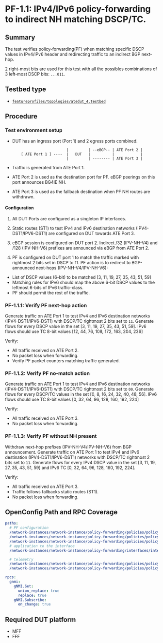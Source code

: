 # PF-1.1: IPv4/IPv6 policy-forwarding to indirect NH matching DSCP/TC.

## Summary

The test verifies policy-forwarding(PF) when matching specific DSCP values in IPv4/IPv6 header and redirecting traffic to an indirect BGP next-hop.

2 right-most bits are used for this test with all the possibles combinations of 3 left-most DSCP bits: `...011`.

## Testbed type

*  [`featureprofiles/topologies/atedut_4.testbed`](https://github.com/openconfig/featureprofiles/blob/main/topologies/atedut_4.testbed)

## Procedure

### Test environment setup

*   DUT has an ingress port (Port 1) and 2 egress ports combined.

    ```
                             |         | --eBGP-- | ATE Port 2 |
        [ ATE Port 1 ] ----  |   DUT   |          |            |
                             |         | -------- | ATE Port 3 |
    ```

*   Traffic is generated from ATE Port 1.
*   ATE Port 2 is used as the destination port for PF. eBGP peerings
        on this port announces BG4IE NH.
*   ATE Port 3 is used as the fallback destination when PF NH routes
        are withdrawn.

#### Configuration

1.  All DUT Ports are configured as a singleton IP interfaces.

2.  Static routes (ST1) to test IPv4 and IPv6 destination networks (IPV4-DST1/IPV6-DST1) are configured on DUT towards ATE Port 3.

3.  eBGP session is configured on DUT port 2. Indirect /32 (IPV-NH-V4) and /128 (IPV-NH-V6) prefixes are announced via eBGP from ATE Port 2.

4.  PF is configured on DUT port 1 to match the traffic marked with rightmost 2 bits set in DSCP to 11. PF action is to redirect to BGP-announced next-hops (IPV-NH-V4/IPV-NH-V6): 
  *  List of DSCP values (6-bit) to be matched  [3, 11, 19, 27, 35, 43, 51, 59]
  *  Matching rules for IPv6 should map the above 6-bit DSCP values to the leftmost 6-bits of IPv6 traffic-class.
  *  PF should permit the rest of the traffic.

### PF-1.1.1: Verify PF next-hop action
Generate traffic on ATE Port 1 to test IPv4 and IPv6 destination networks (IPV4-DST1/IPV6-DST1) with DSCP/TC rightmost 2 bits set to `11`. Generate flows for every DSCP value in the set [3, 11, 19, 27, 35, 43, 51, 59].
IPv6 flows should use TC 8-bit values [12, 44, 76, 108, 172, 163, 204, 236]

Verify:

*  All traffic received on ATE Port 2.
*  No packet loss when forwarding.
*  Verify PF packet counters matching traffic generated.

### PF-1.1.2: Verify PF no-match action
Generate traffic on ATE Port 1 to test IPv4 and IPv6 destination networks (IPV4-DST1/IPV6-DST1) with DSCP/TC rightmost 2 bits set to `00`. Generate flows for every DSCP/TC values in the set [0, 8, 16, 24, 32, 40, 48, 56]. IPv6 flows should use TC 8-bit values [0, 32, 64, 96, 128, 160, 192, 224]

Verify:

*  All traffic received on ATE Port 3.
*  No packet loss when forwarding.

### PF-1.1.3: Verify PF without NH present
Withdraw next-hop prefixes (IPV-NH-V4/IPV-NH-V6) from BGP announcement. Generate traffic on ATE Port 1 to test IPv4 and IPv6 destination (IPV4-DST1/IPV6-DST1) networks with DSCP/TC rightmost 2 bits set to `11`. Generate flows for every IPv4 DSCP value in the set [3, 11, 19, 27, 35, 43, 51, 59] and IPv6 TC [0, 32, 64, 96, 128, 160, 192, 224].

Verify:

*  All traffic received on ATE Port 3.
*  Traffic follows fallbacks static routes (ST1).
*  No packet loss when forwarding.

## OpenConfig Path and RPC Coverage

```yaml
paths:
  # PF configuration 
  /network-instances/network-instance/policy-forwarding/policies/policy/rules/rule/ipv4/config/dscp-set:
  /network-instances/network-instance/policy-forwarding/policies/policy/rules/rule/ipv6/config/dscp-set:
  /network-instances/network-instance/policy-forwarding/policies/policy/rules/rule/action/config/next-hop:
  # application to the interface
  /network-instances/network-instance/policy-forwarding/interfaces/interface/config/apply-forwarding-policy:

  # telemetry
  /network-instances/network-instance/policy-forwarding/policies/policy/rules/rule/state/matched-pkts:
  /network-instances/network-instance/policy-forwarding/policies/policy/rules/rule/state/matched-octets:

rpcs:
  gnmi:
    gNMI.Set:
      union_replace: true
      replace: true
    gNMI.Subscribe:
      on_change: true
```

## Required DUT platform
  * MFF
  * FFF